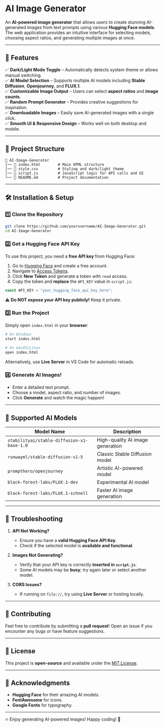 # AI Image Generator

An **AI-powered image generator** that allows users to create stunning AI-generated images from text prompts using various **Hugging Face models**. The web application provides an intuitive interface for selecting models, choosing aspect ratios, and generating multiple images at once.

---

## 🚀 Features

✅ **Dark/Light Mode Toggle** – Automatically detects system theme or allows manual switching.  
✅ **AI Model Selection** – Supports multiple AI models including **Stable Diffusion**, **Openjourney**, and **FLUX.1**.  
✅ **Customizable Image Output** – Users can select **aspect ratios** and **image counts**.  
✅ **Random Prompt Generator** – Provides creative suggestions for inspiration.  
✅ **Downloadable Images** – Easily save AI-generated images with a single click.  
✅ **Smooth UI & Responsive Design** – Works well on both desktop and mobile.

---

## 📂 Project Structure

```
📂 AI-Image-Generator
│── 📜 index.html        # Main HTML structure
│── 📜 style.css         # Styling and dark/light theme
│── 📜 script.js         # JavaScript logic for API calls and UI
└── 📜 README.md         # Project documentation
```

---

## 🛠 Installation & Setup

### **1️⃣ Clone the Repository**
```sh
git clone https://github.com/yourusername/AI-Image-Generator.git
cd AI-Image-Generator
```

### **2️⃣ Get a Hugging Face API Key**
To use this project, you need a **free API key** from Hugging Face:

1. Go to [Hugging Face](https://huggingface.co/join) and create a free account.
2. Navigate to [Access Tokens](https://huggingface.co/settings/tokens).
3. Click **New Token** and generate a token with `read` access.
4. Copy the token and **replace** the `API_KEY` value in `script.js`:

```js
const API_KEY = "your_hugging_face_api_key_here";
```

⚠️ **Do NOT expose your API key publicly!** Keep it private.

### **3️⃣ Run the Project**
Simply open `index.html` in your **browser**:

```sh
# On Windows
start index.html

# On macOS/Linux
open index.html
```

Alternatively, use **Live Server** in VS Code for automatic reloads.

### **4️⃣ Generate AI Images!**
- Enter a detailed text prompt.
- Choose a model, aspect ratio, and number of images.
- Click **Generate** and watch the magic happen!

---

## 📸 Supported AI Models

| Model Name | Description |
|------------|-------------|
| `stabilityai/stable-diffusion-x1-base-1.0` | High-quality AI image generation |
| `runwayml/stable-diffusion-v1-5` | Classic Stable Diffusion model |
| `prompthero/openjourney` | Artistic AI-powered model |
| `black-forest-labs/FLUX.1-dev` | Experimental AI model |
| `black-forest-labs/FLUX.1-schnell` | Faster AI image generation |

---

## 🔧 Troubleshooting

1. **API Not Working?**
   - Ensure you have a **valid Hugging Face API Key**.
   - Check if the selected model is **available and functional**.

2. **Images Not Generating?**
   - Verify that your API key is correctly **inserted in `script.js`**.
   - Some AI models may be **busy**; try again later or select another model.

3. **CORS Issues?**
   - If running on `file://`, try using **Live Server** or hosting locally.

---

## 🤝 Contributing
Feel free to contribute by submitting a **pull request**! Open an issue if you encounter any bugs or have feature suggestions.

---

## 📜 License
This project is **open-source** and available under the [MIT License](LICENSE).

---

## 🌟 Acknowledgments
- **Hugging Face** for their amazing AI models.
- **FontAwesome** for icons.
- **Google Fonts** for typography.

---

🔥 Enjoy generating AI-powered images! Happy coding! 🚀
